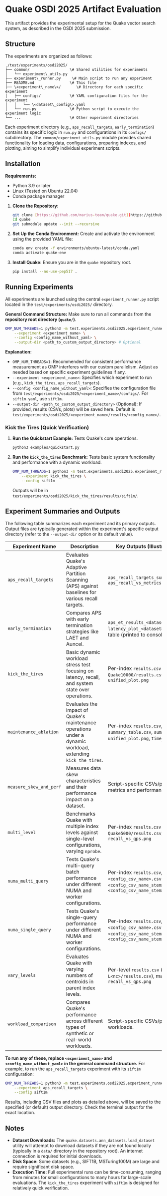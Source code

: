 
# Quake OSDI 2025 Artifact Evaluation

This artifact provides the experimental setup for the Quake vector search system, as described in the OSDI 2025 submission.

## Structure

The experiments are organized as follows:



```plaintext
./test/experiments/osdi2025/
├── common/                  \# Shared utilities for experiments
│   └── experiment\_utils.py
├── experiment\_runner.py     \# Main script to run any experiment
├── README.md                \# This file
├── \<experiment\_name\>/       \# Directory for each specific experiment
│   ├── configs/             \# YAML configuration files for the experiment
│   │   └── \<dataset\_config\>.yaml
│   └── run.py               \# Python script to execute the experiment logic
└── ...                      \# Other experiment directories
```

Each experiment directory (e.g., `aps_recall_targets`, `early_termination`) contains its specific logic in `run.py` and configurations in its `configs/` subdirectory. The `common/experiment_utils.py` module provides shared functionality for loading data, configurations, preparing indexes, and plotting, aiming to simplify individual experiment scripts.

## Installation

**Requirements:**
- Python 3.9 or later
- Linux (Tested on Ubuntu 22.04)
- Conda package manager

1.  **Clone the Repository:**
    ```bash
    git clone [https://github.com/marius-team/quake.git](https://github.com/marius-team/quake.git)
    cd quake
    git submodule update --init --recursive
    ```

2.  **Set Up the Conda Environment:**
    Create and activate the environment using the provided YAML file:
    ```bash
    conda env create -f environments/ubuntu-latest/conda.yaml
    conda activate quake-env
    ```

3.  **Install Quake:**
    Ensure you are in the `quake` repository root.
    ```bash
    pip install --no-use-pep517 .
    ```

## Running Experiments

All experiments are launched using the central `experiment_runner.py` script located in the `test/experiments/osdi2025/` directory.

**General Command Structure:**
Make sure to run all commands from the **repository root directory (`quake/`)**.

```bash
OMP_NUM_THREADS=1 python3 -m test.experiments.osdi2025.experiment_runner \
    --experiment <experiment_name> \
    --config <config_name_without_yaml> \
    --output-dir <path_to_custom_output_directory> # Optional
````

**Explanation:**

* `OMP_NUM_THREADS=1`: Recommended for consistent performance measurement as OMP interferes with our custom parallelism. Adjust as needed based on specific experiment guidelines if any.
* `--experiment <experiment_name>`: Specifies which experiment to run (e.g., `kick_the_tires`, `aps_recall_targets`).
* `--config <config_name_without_yaml>`: Specifies the configuration file from `test/experiments/osdi2025/<experiment_name>/configs/`. For `sift1m.yaml`, use `sift1m`.
* `--output-dir <path_to_custom_output_directory>` (Optional): If provided, results (CSVs, plots) will be saved here. Default is `test/experiments/osdi2025/<experiment_name>/results/<config_name>/`.

### Kick the Tires (Quick Verification)

1.  **Run the Quickstart Example:**
    Tests Quake's core operations.

    ```bash
    python3 examples/quickstart.py
    ```

2.  **Run the `kick_the_tires` Benchmark:**
    Tests basic system functionality and performance with a dynamic workload.

    ```bash
    OMP_NUM_THREADS=1 python3 -m test.experiments.osdi2025.experiment_runner \
        --experiment kick_the_tires \
        --config sift1m
    ```

    Outputs will be in `test/experiments/osdi2025/kick_the_tires/results/sift1m/`.

## Experiment Summaries and Outputs

The following table summarizes each experiment and its primary outputs. Output files are typically generated within the experiment's specific output directory (refer to the `--output-dir` option or its default value).

| Experiment Name        | Description                                                                                                  | Key Outputs (Illustrative Filenames)                                                                                                                                  |
|------------------------|--------------------------------------------------------------------------------------------------------------|---------------------------------------------------------------------------------------------------------------------------------------------------------------------|
| `aps_recall_targets`   | Evaluates Quake's Adaptive Partition Scanning (APS) against baselines for various recall targets.            | `aps_recall_targets_summary.csv`, `aps_recall_vs_metrics.png`                                                                                                       |
| `early_termination`    | Compares APS with early termination strategies like LAET and Auncel.                                         | `aps_et_results_<dataset>.csv`, `latency_plot_<dataset>.png`, Markdown table (printed to console)                                                                     |
| `kick_the_tires`       | Basic dynamic workload stress test focusing on latency, recall, and system state over operations.            | Per-index `results.csv` (e.g., `Quake10000/results.csv`), main `unified_plot.png`                                                                                       |
| `maintenance_ablation` | Evaluates the impact of Quake's maintenance operations under a dynamic workload, extending `kick_the_tires`. | Per-index `results.csv`, main `summary_table.csv`, `summary_table.md`, `unified_plot.png`, `time_breakdown.png`                                                        |
| `measure_skew_and_perf` | Measures data skew characteristics and their performance impact on a dataset.                                | Script-specific CSVs/plots detailing skew metrics and performance correlations.                                                                                       |
| `multi_level`          | Benchmarks Quake with multiple index levels against single-level configurations, varying `nprobe`.           | Per-index `results.csv` (e.g., `Quake5000/results.csv`), main `recall_vs_qps.png`                                                                                    |
| `numa_multi_query`     | Tests Quake's multi-query batch performance under different NUMA and worker configurations.                  | Per-index `results.csv`, main `<config_csv_name>.csv` (aggregate), `<config_csv_name_stem>_batch_latency.png`, `<config_csv_name_stem>_batch_recall.png`        |
| `numa_single_query`    | Tests Quake's single-query performance under different NUMA and worker configurations.                       | Per-index `results.csv`, main `<config_csv_name>.csv` (aggregate), `<config_csv_name_stem>_child_latency.png`, `<config_csv_name_stem>_recall.png`            |
| `vary_levels`          | Evaluates Quake with varying numbers of centroids in parent index levels.                                    | Per-level `results.csv` (e.g., `L<nc>/results.csv`), main `recall_vs_qps.png`                                                                                       |
| `workload_comparison`  | Compares Quake's performance across different types of synthetic or real-world workloads.                    | Script-specific CSVs/plots comparing workloads.                                                                                                                       |

**To run any of these, replace `<experiment_name>` and `<config_name_without_yaml>` in the general command structure.** For example, to run the `aps_recall_targets` experiment with its `sift1m` configuration:

```bash
OMP_NUM_THREADS=1 python3 -m test.experiments.osdi2025.experiment_runner \
    --experiment aps_recall_targets \
    --config sift1m
```

Results, including CSV files and plots as detailed above, will be saved to the specified (or default) output directory. Check the terminal output for the exact location.

## Notes

* **Dataset Downloads:** The `quake.datasets.ann_datasets.load_dataset` utility will attempt to download datasets if they are not found locally (typically in a `data/` directory in the repository root). An internet connection is required for initial downloads.
* **Disk Space:** Some datasets (e.g., SIFT1B, MSTuring100M) are large and require significant disk space.
* **Execution Time:** Full experimental runs can be time-consuming, ranging from minutes for small configurations to many hours for large-scale evaluations. The `kick_the_tires` experiment with `sift1m` is designed for relatively quick verification.

<!-- end list -->

```
```